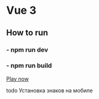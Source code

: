 # Vue 3

## How to run
### - npm run dev
### - npm run build

[Play now](http://game.newtony.ru/sapper/)


todo 
Установка знаков на мобиле
